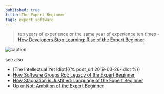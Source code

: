 ```yaml
---
published: true
title: The Expert Beginner
tags: expert software
---
```

> ten years of experience or the same year of experience ten times - [How Developers Stop Learning: Rise of the Expert Beginner](https://daedtech.com/how-developers-stop-learning-rise-of-the-expert-beginner/) 

![caption](https://daedtech.com/pics/Learning.jpg)

see also
- [The Intellectual Yet Idiot]({% post_url 2019-03-26-idiot %})
- [How Software Groups Rot: Legacy of the Expert Beginner](https://daedtech.com/how-software-groups-rot-legacy-of-the-expert-beginner/)
- [How Stagnation is Justified: Language of the Expert Beginner](https://daedtech.com/how-stagnation-is-justified-language-of-the-expert-beginner/)
- [Up or Not: Ambition of the Expert Beginner](https://hosseinjazayeri.wordpress.com/2016/11/06/up-or-not-ambition-of-the-expert-beginner/)